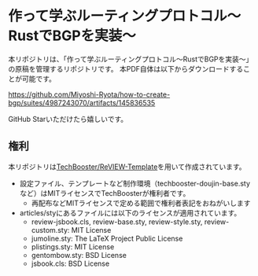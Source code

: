 # 作って学ぶルーティングプロトコル〜RustでBGPを実装〜
本リポジトリは、「作って学ぶルーティングプロトコル〜RustでBGPを実装〜」の原稿を管理するリポジトリです。 
本PDF自体は以下からダウンロードすることが可能です。

https://github.com/Miyoshi-Ryota/how-to-create-bgp/suites/4987243070/artifacts/145836535

GitHub Starいただけたら嬉しいです。

## 権利
本リポジトリは[TechBooster/ReVIEW-Template](https://github.com/TechBooster/ReVIEW-Template/)を用いて作成されています。
 * 設定ファイル、テンプレートなど制作環境（techbooster-doujin-base.styなど）はMITライセンスでTechBoosterが権利者です。
   * 再配布などMITライセンスで定める範囲で権利者表記をおねがいします
 * articles/styにあるファイルには以下のライセンスが適用されています。
   * review-jsbook.cls, review-base.sty, review-style.sty, review-custom.sty: MIT License
   * jumoline.sty: The LaTeX Project Public License
   * plistings.sty: MIT License
   * gentombow.sty: BSD License
   * jsbook.cls: BSD License
